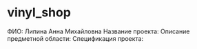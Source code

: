 # vinyl_shop

ФИО: Липина Анна Михайловна
Название проекта:
Описание предметной области:
Спецификация проекта:
